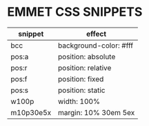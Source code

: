 # EMMET CSS SNIPPETS

| snippet | effect |
| --- | --- |
| bcc | background-color: #fff |
| pos:a | position: absolute |
| pos:r | position: relative |
| pos:f| position: fixed |
| pos:s | position: static |
| w100p | width: 100% |
| m10p30e5x | margin: 10% 30em 5ex |